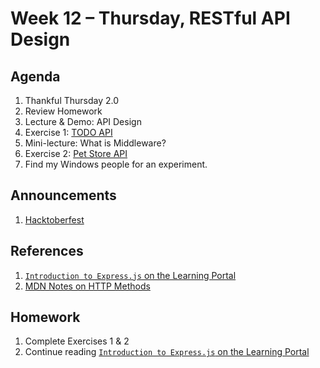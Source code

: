# Week 12 – Thursday, RESTful API Design

## Agenda
1. Thankful Thursday 2.0 
1. Review Homework
1. Lecture & Demo: API Design 
1. Exercise 1: [TODO API](../class/exercise1/README.md)
1. Mini-lecture: What is Middleware?
1. Exercise 2: [Pet Store API](../class/exercise2/README.md)
1. Find my Windows people for an experiment.

## Announcements
1. [Hacktoberfest](https://hacktoberfest.digitalocean.com) 

## References
1. [`Introduction to Express.js` on the Learning Portal](https://learn.digitalcrafts.com/flex/lessons/back-end-foundations/express-101/#learning-objectives)
1. [MDN Notes on HTTP Methods](https://developer.mozilla.org/en-US/docs/Web/HTTP/Methods)

## Homework
1. Complete Exercises 1 & 2
1. Continue reading [`Introduction to Express.js` on the Learning Portal](https://learn.digitalcrafts.com/flex/lessons/back-end-foundations/express-101/#learning-objectives)




